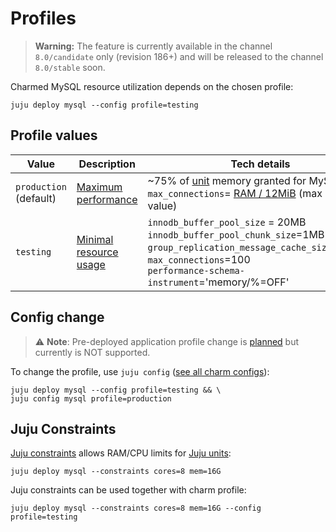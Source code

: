 # Profiles

> **Warning:** The feature is currently available in the channel `8.0/candidate` only (revision 186+) and will be released to the channel `8.0/stable` soon.

Charmed MySQL resource utilization depends on the chosen profile:

```shell
juju deploy mysql --config profile=testing
```

## Profile values

|Value|Description|Tech details|
| --- | --- | ----- |
|`production`<br>(default)|[Maximum performance]| ~75% of [unit] memory granted for MySQL<br/>`max_connections`= [RAM / 12MiB] (max safe value)|
|`testing`|[Minimal resource usage]| `innodb_buffer_pool_size` = 20MB<br/> `innodb_buffer_pool_chunk_size`=1MB<br/> `group_replication_message_cache_size`=128MB<br/>`max_connections`=100<br/> `performance-schema-instrument`='memory/%=OFF' |

## Config change

> :warning: **Note**: Pre-deployed application profile change is [planned](https://warthogs.atlassian.net/browse/DPE-2404) but currently is NOT supported.

To change the profile, use `juju config` ([see all charm configs](https://charmhub.io/mysql/configure#profile)):
```shell
juju deploy mysql --config profile=testing && \
juju config mysql profile=production
```

## Juju Constraints

[Juju constraints](https://juju.is/docs/juju/constraint) allows RAM/CPU limits for [Juju units](https://juju.is/docs/juju/unit):

```shell
juju deploy mysql --constraints cores=8 mem=16G
```

Juju constraints can be used together with charm profile:

```shell
juju deploy mysql --constraints cores=8 mem=16G --config profile=testing
```

<!-- Links -->

[Maximum performance]: https://github.com/canonical/mysql-operator/blob/main/lib/charms/mysql/v0/mysql.py#L766-L775

[unit]: https://juju.is/docs/juju/unit

[RAM / 12MiB]: https://github.com/canonical/mysql-operator/blob/53e54745f47b6d2184c54386ee984792cb939152/lib/charms/mysql/v0/mysql.py#L2092

[Minimal resource usage]: https://github.com/canonical/mysql-operator/blob/main/lib/charms/mysql/v0/mysql.py#L759-L764
